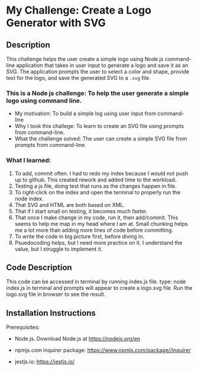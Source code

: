 # My Challenge: Create a Logo Generator with SVG

## Description
This challenge helps the user create a simple logo using Node.js command-line application that takes in user input to generate a logo and save it as an SVG. The application prompts the user to select a color and shape, provide text for the logo, and save the generated SVG to a `.svg` file.


### This is a Node js challenge: To help the user generate a simple logo using command line. 

- My motivation:  To build a simple log using user input from command-line
- Why I took this challege: To learn to create an SVG file using prompts from command-line.
- What the challenge solved:  The user can create a simple SVG file from prompts from command-line. 


### What I learned:  

1. To add, commit often. I had to redo my index because I would not push up to github. This created rework and added time to the workload.
2. Testing a js file, doing test that runs as the changes happen in file.
3. To right-click on the index and open the terminal to properly run the node index.
4. That SVG and HTML are both based on XML.
5. That if I start small on testing, it becomes much faster.
6. That once I make change in my code, run it, then add/commit.  This seems to help me map in my head where I am at. Small chunking helps me a lot more than adding more lines of code before committing.
7. To write the code in big picture first, before diving in.
8. Psuedocoding helps, but I need more practice on it.  I understand the value, but I struggle to implement it.

## Code Description
This code can be accessed in terminal by running index.js file. type: node index.js in terminal and prompts will appear to create a logo.svg file.  Run the logo.svg file in browser to see the result.


## Installation Instructions

Prerequisites:  
 - Node.js. Download Node.js at https://nodejs.org/en

 - npmjs.com inquirer package:  https://www.npmjs.com/package//inquirer

 - jestjs.io:  https://jestjs.io/